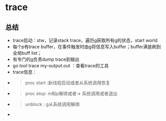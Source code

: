 # trace

## 总结
- trace启动：stw，记录stack trace，遍历g获取所有g的状态，start world
- 每个p有trace buffer，在事件触发时由g将信息写入buffer；buffer满是刷到全局buff list；
- 有专门的g负责dump trace到输出
- go tool trace my-output.out ：查看trace的工具
- trace信息：
- > proc start :新线程启动或者从系统调用恢复
- > proc stop: m和p解绑或者-> 系统调用或者退出
- > unblock : g从系统调用解绑
- > 
